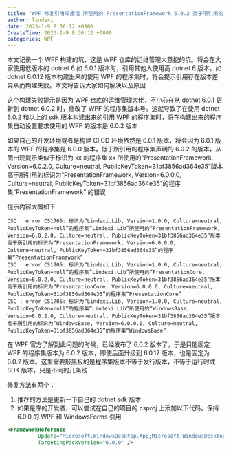 ```yaml
---
title: "WPF 修复引用库报错 所使用的 PresentationFramework 6.0.2 高于所引用的标识为 6.0.0 程序集"
author: lindexi
date: 2023-1-9 8:36:12 +0800
CreateTime: 2023-1-9 8:36:12 +0800
categories: WPF
---
```


本文记录一个 WPF 构建的坑，这是 WPF 仓库的运维管理大意挖的坑。将会在大家使用低版本的 dotnet 6 如 6.0.1 版本时，引用其他人使用高 dotnet 6 版本，如 dotnet 6.0.12 版本构建出来的使用 WPF 的程序集时，将会提示引用存在版本差异从而构建失败。本文将告诉大家如何解决以及原因

<!--more-->



<!-- 发布 -->
<!-- 博客 -->

这个构建失败提示是因为 WPF 仓库的运维管理大佬，不小心在从 dotnet 6.0.1 更新到 dotnet 6.0.2 时，修改了 WPF 的程序集版本号。这就导致了在使用 dotnet 6.0.2 和以上的 sdk 版本构建出来的引用 WPF 的程序集时，将在构建出来的程序集自动设置要求使用的 WPF 的版本是 6.0.2 版本

如果自己的开发环境或者是构建 CI CD 环境依然是 6.0.1 版本，将会因为 6.0.1 版本的 WPF 的程序集是 6.0.0 版本，低于所引用的程序集声明的 6.0.2 的版本，从而出现提示类似于标识为 xx 的程序集 xx 所使用的“PresentationFramework, Version=6.0.2.0, Culture=neutral, PublicKeyToken=31bf3856ad364e35”版本高于所引用的标识为“PresentationFramework, Version=6.0.0.0, Culture=neutral, PublicKeyToken=31bf3856ad364e35”的程序集“PresentationFramework” 的错误

提示内容大概如下

```
CSC : error CS1705: 标识为“Lindexi.Lib, Version=1.0.0, Culture=neutral, PublicKeyToken=null”的程序集“Lindexi.Lib”所使用的“PresentationFramework, Version=6.0.2.0, Culture=neutral, PublicKeyToken=31bf3856ad364e35”版本高于所引用的标识为“PresentationFramework, Version=6.0.0.0, Culture=neutral, PublicKeyToken=31bf3856ad364e35”的程序集“PresentationFramework” 
CSC : error CS1705: 标识为“Lindexi.Lib, Version=1.0.0, Culture=neutral, PublicKeyToken=null”的程序集“Lindexi.Lib”所使用的“PresentationCore, Version=6.0.2.0, Culture=neutral, PublicKeyToken=31bf3856ad364e35”版本高于所引用的标识为“PresentationCore, Version=6.0.0.0, Culture=neutral, PublicKeyToken=31bf3856ad364e35”的程序集“PresentationCore”
CSC : error CS1705: 标识为“Lindexi.Lib, Version=1.0.0, Culture=neutral, PublicKeyToken=null”的程序集“Lindexi.Lib”所使用的“WindowsBase, Version=6.0.2.0, Culture=neutral, PublicKeyToken=31bf3856ad364e35”版本高于所引用的标识为“WindowsBase, Version=6.0.0.0, Culture=neutral, PublicKeyToken=31bf3856ad364e35”的程序集“WindowsBase” 
```

在 WPF 官方了解到此问题的时候，已经发布了 6.0.2 版本了，于是只能固定 WPF 的程序集版本为 6.0.2 版本，即使后面升级到 6.0.12 版本，也是固定为 6.0.2 版本。这里需要敲黑板的是程序集版本不等于发行版本，不等于运行时或 SDK 版本，只是不同的几条线

修复方法有两个：

1. 推荐的方法是更新一下自己的 dotnet sdk 版本
2. 如果是库的开发者，可以尝试在自己的项目的 csproj 上添加以下代码，保持 6.0.0 的 WPF 和 WindowsForms 引用

```xml
<FrameworkReference
          Update="Microsoft.WindowsDesktop.App;Microsoft.WindowsDesktop.App.WPF;Microsoft.WindowsDesktop.App.WindowsForms"
          TargetingPackVersion="6.0.0" />
```

